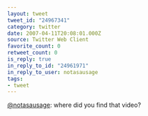 ```yaml
---
layout: tweet
tweet_id: "24967341"
category: twitter
date: 2007-04-11T20:08:01.000Z
source: Twitter Web Client
favorite_count: 0
retweet_count: 0
is_reply: true
in_reply_to_id: "24961971"
in_reply_to_user: notasausage
tags:
- tweet
---
```


[@notasausage](https://twitter.com/@notasausage): where did you find that video?
